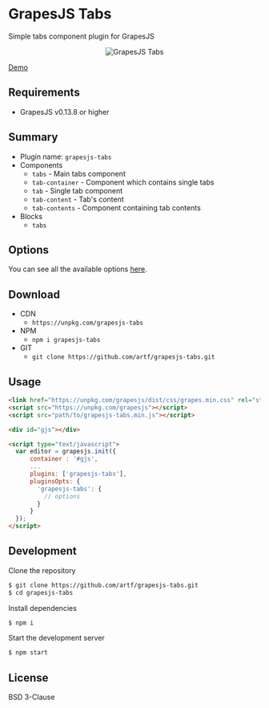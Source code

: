 # GrapesJS Tabs

Simple tabs component plugin for GrapesJS

<p align="center"><img src="http://grapesjs.com/img/tabs.gif" alt="GrapesJS Tabs" align="center"/></p>

[Demo](http://grapesjs.com/demo.html)

## Requirements

- GrapesJS v0.13.8 or higher

## Summary

- Plugin name: `grapesjs-tabs`
- Components
  - `tabs` - Main tabs component
  - `tab-container` - Component which contains single tabs
  - `tab` - Single tab component
  - `tab-content` - Tab's content
  - `tab-contents` - Component containing tab contents
- Blocks
  - `tabs`

## Options

You can see all the available options [here](https://github.com/artf/grapesjs-tabs/blob/master/src/options.js).

## Download

- CDN
  - `https://unpkg.com/grapesjs-tabs`
- NPM
  - `npm i grapesjs-tabs`
- GIT
  - `git clone https://github.com/artf/grapesjs-tabs.git`

## Usage

```html
<link href="https://unpkg.com/grapesjs/dist/css/grapes.min.css" rel="stylesheet" />
<script src="https://unpkg.com/grapesjs"></script>
<script src="path/to/grapesjs-tabs.min.js"></script>

<div id="gjs"></div>

<script type="text/javascript">
  var editor = grapesjs.init({
      container : '#gjs',
      ...
      plugins: ['grapesjs-tabs'],
      pluginsOpts: {
        'grapesjs-tabs': {
          // options
        }
      }
  });
</script>
```

## Development

Clone the repository

```sh
$ git clone https://github.com/artf/grapesjs-tabs.git
$ cd grapesjs-tabs
```

Install dependencies

```sh
$ npm i
```

Start the development server

```sh
$ npm start
```

## License

BSD 3-Clause
